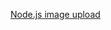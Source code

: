 [Node.js image upload](https://cloudinary.com/documentation/node_image_and_video_upload#node_js_image_upload)
